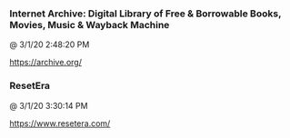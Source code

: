 ﻿

### Internet Archive: Digital Library of Free & Borrowable Books, Movies, Music & Wayback Machine
@ 3/1/20 2:48:20 PM

https://archive.org/



### ResetEra
@ 3/1/20 3:30:14 PM

https://www.resetera.com/


